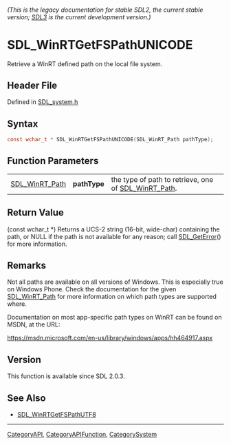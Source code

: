 ###### (This is the legacy documentation for stable SDL2, the current stable version; [SDL3](https://wiki.libsdl.org/SDL3/) is the current development version.)
# SDL_WinRTGetFSPathUNICODE

Retrieve a WinRT defined path on the local file system.

## Header File

Defined in [SDL_system.h](https://github.com/libsdl-org/SDL/blob/SDL2/include/SDL_system.h)

## Syntax

```c
const wchar_t * SDL_WinRTGetFSPathUNICODE(SDL_WinRT_Path pathType);
```

## Function Parameters

|                                  |              |                                                                        |
| -------------------------------- | ------------ | ---------------------------------------------------------------------- |
| [SDL_WinRT_Path](SDL_WinRT_Path) | **pathType** | the type of path to retrieve, one of [SDL_WinRT_Path](SDL_WinRT_Path). |

## Return Value

(const wchar_t *) Returns a UCS-2 string (16-bit, wide-char) containing the
path, or NULL if the path is not available for any reason; call
[SDL_GetError](SDL_GetError)() for more information.

## Remarks

Not all paths are available on all versions of Windows. This is especially
true on Windows Phone. Check the documentation for the given
[SDL_WinRT_Path](SDL_WinRT_Path) for more information on which path types
are supported where.

Documentation on most app-specific path types on WinRT can be found on
MSDN, at the URL:

https://msdn.microsoft.com/en-us/library/windows/apps/hh464917.aspx

## Version

This function is available since SDL 2.0.3.

## See Also

- [SDL_WinRTGetFSPathUTF8](SDL_WinRTGetFSPathUTF8)

----
[CategoryAPI](CategoryAPI), [CategoryAPIFunction](CategoryAPIFunction), [CategorySystem](CategorySystem)

